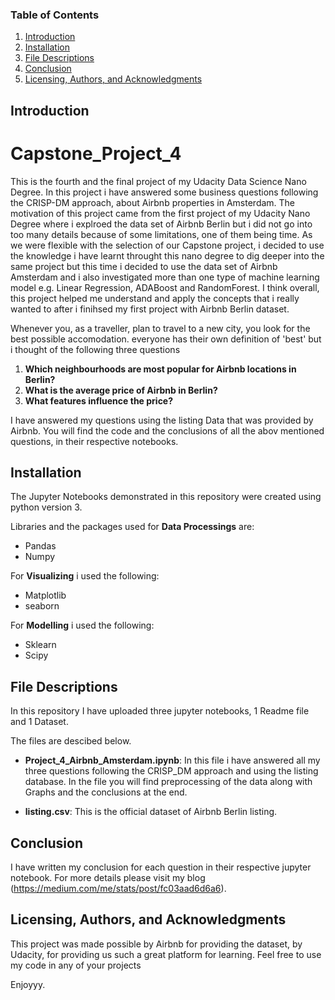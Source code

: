 ### Table of Contents

1. [Introduction](#introduction)
2. [Installation](#installation)
3. [File Descriptions](#descriptions)
4. [Conclusion](#conclusion)
5. [Licensing, Authors, and Acknowledgments](#licensing)

## Introduction<a name="introduction"></a>
# Capstone_Project_4
This is the fourth and the final project  of my Udacity Data Science Nano Degree. In this project i have answered some business questions following the CRISP-DM approach, about Airbnb properties in Amsterdam. The motivation of this project came from the first project of my Udacity Nano Degree where i explroed the data set of Airbnb Berlin but i did not go into too many details because of some limitations, one of them being time. As we were flexible with the selection of our Capstone project, i decided to use the knowledge i have learnt throught this nano degree to dig deeper into the same project but this time i decided to use the data set of Airbnb Amsterdam and i also investigated more than one type of machine learning model e.g. Linear Regression, ADABoost and RandomForest. I think overall, this project helped me understand and apply the concepts that i really wanted to after i finihsed my first project with Airbnb Berlin dataset. 

Whenever you, as a traveller, plan to travel to a new city, you look for the best possible accomodation. everyone has their own definition of 'best' but i thought of the following three questions

1. **Which neighbourhoods are most popular for Airbnb locations in Berlin?**
2. **What is the average price of Airbnb in Berlin?**
3. **What features influence the price?**

I have answered my questions using the listing Data that was provided by Airbnb. You will find the code and the conclusions of all the abov mentioned questions, in their respective notebooks. 



## Installation<a name="installation"></a>

The Jupyter Notebooks demonstrated in this repository were created using python version 3.

Libraries and the packages used for **Data Processings** are:

- Pandas
- Numpy

For **Visualizing** i used the following:

- Matplotlib
- seaborn


For **Modelling** i used the following:

- Sklearn
- Scipy



## File Descriptions<a name="descriptions"></a>

In this repository I have uploaded three jupyter notebooks, 1 Readme file and 1 Dataset.

The files are descibed below.
- **Project_4_Airbnb_Amsterdam.ipynb**: In this file i have answered all my three questions following the CRISP_DM approach and using the listing database. In the file you will find preprocessing of the data along with Graphs and the conclusions at the end.


- **listing.csv**: This is the official dataset of Airbnb Berlin listing.

## Conclusion<a name="conclusion"></a>
I have written my conclusion for each question in their respective jupyter notebook.
For more details please visit my blog (https://medium.com/me/stats/post/fc03aad6d6a6).



## Licensing, Authors, and Acknowledgments<a name="licensing"></a>

This project was made possible by Airbnb for providing the dataset, by Udacity, for providing us such a great platform for learning.
Feel free to use my code in any of your projects

Enjoyyy.
